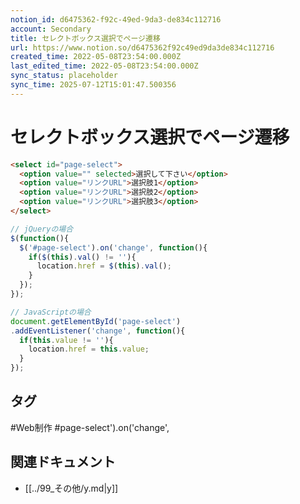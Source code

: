 ```yaml
---
notion_id: d6475362-f92c-49ed-9da3-de834c112716
account: Secondary
title: セレクトボックス選択でページ遷移
url: https://www.notion.so/d6475362f92c49ed9da3de834c112716
created_time: 2022-05-08T23:54:00.000Z
last_edited_time: 2022-05-08T23:54:00.000Z
sync_status: placeholder
sync_time: 2025-07-12T15:01:47.500356
---
```

# セレクトボックス選択でページ遷移

```html
<select id="page-select">
  <option value="" selected>選択して下さい</option>
  <option value="リンクURL">選択肢1</option>
  <option value="リンクURL">選択肢2</option>
  <option value="リンクURL">選択肢3</option>
</select>
```
```javascript
// jQueryの場合
$(function(){
  $('#page-select').on('change', function(){
    if($(this).val() != ''){
      location.href = $(this).val();
    }
  });
});

// JavaScriptの場合
document.getElementById('page-select')
.addEventListener('change', function(){
  if(this.value != ''){
    location.href = this.value;
  }
});
```

## タグ

#Web制作 #page-select').on('change', 

## 関連ドキュメント

- [[../99_その他/y.md|y]]
